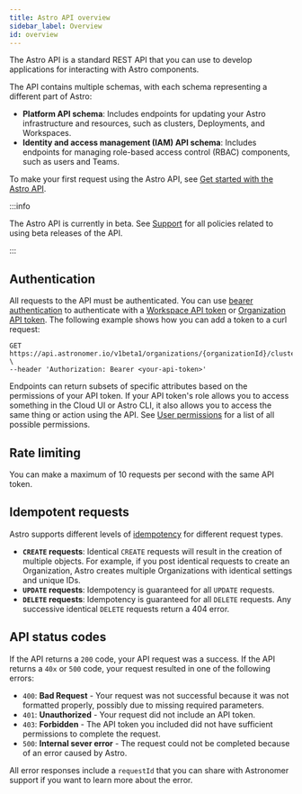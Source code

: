 ```yaml
---
title: Astro API overview
sidebar_label: Overview
id: overview
---
```


The Astro API is a standard REST API that you can use to develop applications for interacting with Astro components.

The API contains multiple schemas, with each schema representing a different part of Astro:

- **Platform API schema**: Includes endpoints for updating your Astro infrastructure and resources, such as clusters, Deployments, and Workspaces.
- **Identity and access management (IAM) API schema**: Includes endpoints for managing role-based access control (RBAC) components, such as users and Teams.

To make your first request using the Astro API, see [Get started with the Astro API](api/get-started.md).

:::info

The Astro API is currently in beta. See [Support](versioning-and-support.md) for all policies related to using beta releases of the API.

:::

## Authentication

All requests to the API must be authenticated. You can use [bearer authentication](https://swagger.io/docs/specification/authentication/bearer-authentication/) to authenticate with a [Workspace API token](workspace-api-tokens.md) or [Organization API token](organization-api-tokens.md). The following example shows how you can add a token to a curl request:

```curl
GET https://api.astronomer.io/v1beta1/organizations/{organizationId}/clusters \
--header 'Authorization: Bearer <your-api-token>'
```

Endpoints can return subsets of specific attributes based on the permissions of your API token. If your API token's role allows you to access something in the Cloud UI or Astro CLI, it also allows you to access the same thing or action using the API. See [User permissions](user-permissions.md) for a list of all possible permissions.

## Rate limiting

You can make a maximum of 10 requests per second with the same API token.

## Idempotent requests

Astro supports different levels of [idempotency](https://en.wikipedia.org/wiki/Idempotence) for different request types.

- **`CREATE` requests**: Identical `CREATE` requests will result in the creation of multiple objects. For example, if you post identical requests to create an Organization, Astro creates multiple Organizations with identical settings and unique IDs.
- **`UPDATE` requests**: Idempotency is guaranteed for all `UPDATE` requests.
- **`DELETE` requests**: Idempotency is guaranteed for all `DELETE` requests. Any successive identical `DELETE` requests return a 404 error.

## API status codes

If the API returns a `200` code, your API request was a success. If the API returns a `40x` or `500` code, your request resulted in one of the following errors:

- `400`: **Bad Request** - Your request was not successful because it was not formatted properly, possibly due to missing required parameters. 
- `401`: **Unauthorized** - Your request did not include an API token. 
- `403`: **Forbidden** - The API token you included did not have sufficient permissions to complete the request.
- `500`: **Internal sever error** - The request could not be completed because of an error caused by Astro.

All error responses include a `requestId` that you can share with Astronomer support if you want to learn more about the error. 
